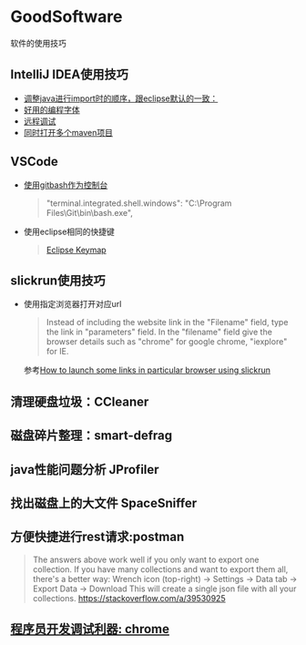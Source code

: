 # GoodSoftware
软件的使用技巧

## IntelliJ IDEA使用技巧
- [调整java进行import时的顺序，跟eclipse默认的一致：](https://stackoverflow.com/a/17194980/6182927)
- [好用的编程字体](https://github.com/yakumioto/YaHei-Consolas-Hybrid-1.12)
- [远程调试](http://lohasle.iteye.com/blog/1866139)
- [同时打开多个maven项目](https://stackoverflow.com/a/14637761/6182927)

## VSCode
- [使用gitbash作为控制台](https://github.com/Microsoft/vscode/issues/7690)
  > "terminal.integrated.shell.windows": "C:\Program Files\Git\bin\bash.exe",
- 使用eclipse相同的快捷键 
  > [Eclipse Keymap](https://marketplace.visualstudio.com/items?itemName=alphabotsec.vscode-eclipse-keybindings)

## slickrun使用技巧
- 使用指定浏览器打开对应url  
   > Instead of including the website link in the "Filename" field, type the link in "parameters" field. In the "filename" field give the browser details such as "chrome" for google chrome, "iexplore" for IE.    
   
   参考[How to launch some links in particular browser using slickrun](https://stackoverflow.com/a/6545239/6182927)  

## 清理硬盘垃圾：CCleaner

## 磁盘碎片整理：smart-defrag
## java性能问题分析  JProfiler
## 找出磁盘上的大文件  SpaceSniffer
## 方便快捷进行rest请求:postman

> The answers above work well if you only want to export one collection.
> If you have many collections and want to export them all, there's a better way:
> Wrench icon (top-right) -> Settings -> Data tab -> Export Data -> Download
> This will create a single json file with all your collections.
> https://stackoverflow.com/a/39530925

## [程序员开发调试利器: chrome](./bag/chrome.md)
